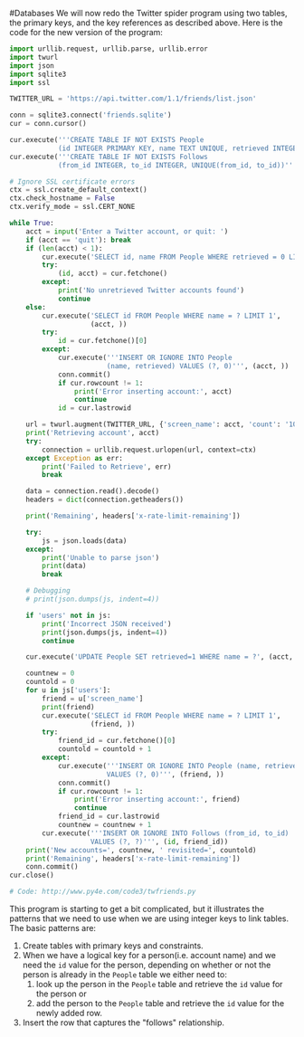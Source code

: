 #Databases 
We will now redo the Twitter spider program using two tables, the primary keys, and the key references as described above. Here is the code for the new version of the program:
```python
import urllib.request, urllib.parse, urllib.error
import twurl
import json
import sqlite3
import ssl

TWITTER_URL = 'https://api.twitter.com/1.1/friends/list.json'

conn = sqlite3.connect('friends.sqlite')
cur = conn.cursor()

cur.execute('''CREATE TABLE IF NOT EXISTS People
            (id INTEGER PRIMARY KEY, name TEXT UNIQUE, retrieved INTEGER)''')
cur.execute('''CREATE TABLE IF NOT EXISTS Follows
            (from_id INTEGER, to_id INTEGER, UNIQUE(from_id, to_id))''')

# Ignore SSL certificate errors
ctx = ssl.create_default_context()
ctx.check_hostname = False
ctx.verify_mode = ssl.CERT_NONE

while True:
    acct = input('Enter a Twitter account, or quit: ')
    if (acct == 'quit'): break
    if (len(acct) < 1):
        cur.execute('SELECT id, name FROM People WHERE retrieved = 0 LIMIT 1')
        try:
            (id, acct) = cur.fetchone()
        except:
            print('No unretrieved Twitter accounts found')
            continue
    else:
        cur.execute('SELECT id FROM People WHERE name = ? LIMIT 1',
                    (acct, ))
        try:
            id = cur.fetchone()[0]
        except:
            cur.execute('''INSERT OR IGNORE INTO People
                        (name, retrieved) VALUES (?, 0)''', (acct, ))
            conn.commit()
            if cur.rowcount != 1:
                print('Error inserting account:', acct)
                continue
            id = cur.lastrowid

    url = twurl.augment(TWITTER_URL, {'screen_name': acct, 'count': '100'})
    print('Retrieving account', acct)
    try:
        connection = urllib.request.urlopen(url, context=ctx)
    except Exception as err:
        print('Failed to Retrieve', err)
        break

    data = connection.read().decode()
    headers = dict(connection.getheaders())

    print('Remaining', headers['x-rate-limit-remaining'])

    try:
        js = json.loads(data)
    except:
        print('Unable to parse json')
        print(data)
        break

    # Debugging
    # print(json.dumps(js, indent=4))

    if 'users' not in js:
        print('Incorrect JSON received')
        print(json.dumps(js, indent=4))
        continue

    cur.execute('UPDATE People SET retrieved=1 WHERE name = ?', (acct, ))

    countnew = 0
    countold = 0
    for u in js['users']:
        friend = u['screen_name']
        print(friend)
        cur.execute('SELECT id FROM People WHERE name = ? LIMIT 1',
                    (friend, ))
        try:
            friend_id = cur.fetchone()[0]
            countold = countold + 1
        except:
            cur.execute('''INSERT OR IGNORE INTO People (name, retrieved)
                        VALUES (?, 0)''', (friend, ))
            conn.commit()
            if cur.rowcount != 1:
                print('Error inserting account:', friend)
                continue
            friend_id = cur.lastrowid
            countnew = countnew + 1
        cur.execute('''INSERT OR IGNORE INTO Follows (from_id, to_id)
                    VALUES (?, ?)''', (id, friend_id))
    print('New accounts=', countnew, ' revisited=', countold)
    print('Remaining', headers['x-rate-limit-remaining'])
    conn.commit()
cur.close()

# Code: http://www.py4e.com/code3/twfriends.py
```

This program is starting to get a bit complicated, but it illustrates the patterns that we need to use when we are using integer keys to link tables. The basic patterns are:
1. Create tables with primary keys and constraints.
2. When we have a logical key for a person(i.e. account name) and we need the `id` value for the person, depending on whether or not the person is already in the `People` table we either need to:
	1. look up the person in the `People` table and retrieve the `id` value for the person or
	2. add the person to the `People` table and retrieve the `id` value for the newly added row.
3. Insert the row that captures the "follows" relationship.